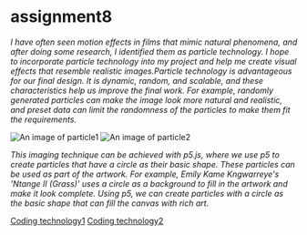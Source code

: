 # assignment8
*I have often seen motion effects in films that mimic natural phenomena, and after doing some research, I identified them as particle technology. I hope to incorporate particle technology into my project and help me create visual effects that resemble realistic images.Particle technology is advantageous for our final design. It is dynamic, random, and scalable, and these characteristics help us improve the final work. For example, randomly generated particles can make the image look more natural and realistic, and preset data can limit the randomness of the particles to make them fit the requirements.*

![An image of particle1](https://images.ctfassets.net/cnu0m8re1exe/7LelgNPcYdXbMEHdZoVwis/54e22f87a87c5aba880a623c107a462a/timetravel.jpg?fm=jpg&fl=progressive&w=660&h=433&fit=fill)
![An image of particle2](https://www.advancedsciencenews.com/wp-content/uploads/2022/06/abstract-colors-on-a-black-background.jpg)

*This imaging technique can be achieved with p5.js, where we use p5 to create particles that have a circle as their basic shape. These particles can be used as part of the artwork. For example, Emily Kame Kngwarreye's 'Ntange II (Grass)' uses a circle as a background to fill in the artwork and make it look complete. Using p5, we can create particles with a circle as the basic shape that can fill the canvas with rich art.*

[Coding technology1](https://www.youtube.com/watch?v=yAyiQKNVtY8)
[Coding technology2](https://editor.p5js.org/p5/sketches/Simulate:_Particle)